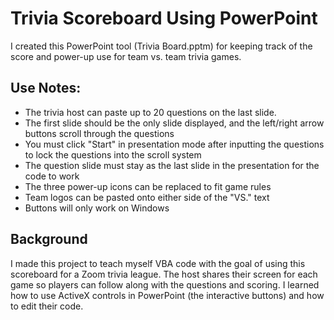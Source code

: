 # Trivia Scoreboard Using PowerPoint

I created this PowerPoint tool (Trivia Board.pptm) for keeping track of the score and power-up use for team vs. team trivia games.
## Use Notes:
- The trivia host can paste up to 20 questions on the last slide.
- The first slide should be the only slide displayed, and the left/right arrow buttons scroll through the questions
- You must click "Start" in presentation mode after inputting the questions to lock the questions into the scroll system
- The question slide must stay as the last slide in the presentation for the code to work
- The three power-up icons can be replaced to fit game rules
- Team logos can be pasted onto either side of the "VS." text
- Buttons will only work on Windows

## Background
I made this project to teach myself VBA code with the goal of using this scoreboard for a Zoom trivia league. The host shares
their screen for each game so players can follow along with the questions and scoring. I learned how to use ActiveX controls
in PowerPoint (the interactive buttons) and how to edit their code.
